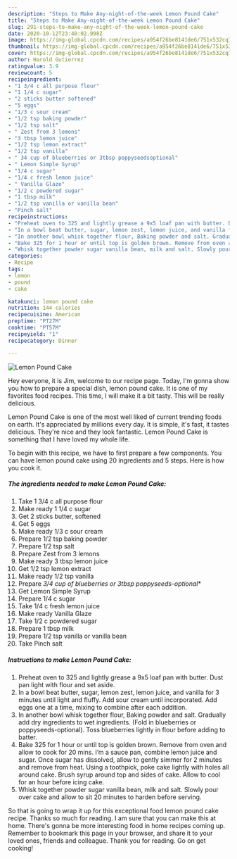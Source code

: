```yaml
---
description: "Steps to Make Any-night-of-the-week Lemon Pound Cake"
title: "Steps to Make Any-night-of-the-week Lemon Pound Cake"
slug: 291-steps-to-make-any-night-of-the-week-lemon-pound-cake
date: 2020-10-12T23:40:02.998Z
image: https://img-global.cpcdn.com/recipes/a954f26be8141de6/751x532cq70/lemon-pound-cake-recipe-main-photo.jpg
thumbnail: https://img-global.cpcdn.com/recipes/a954f26be8141de6/751x532cq70/lemon-pound-cake-recipe-main-photo.jpg
cover: https://img-global.cpcdn.com/recipes/a954f26be8141de6/751x532cq70/lemon-pound-cake-recipe-main-photo.jpg
author: Harold Gutierrez
ratingvalue: 3.9
reviewcount: 5
recipeingredient:
- "1 3/4 c all purpose flour"
- "1 1/4 c sugar"
- "2 sticks butter softened"
- "5 eggs"
- "1/3 c sour cream"
- "1/2 tsp baking powder"
- "1/2 tsp salt"
- " Zest from 3 lemons"
- "3 tbsp lemon juice"
- "1/2 tsp lemon extract"
- "1/2 tsp vanilla"
- " 34 cup of blueberries or 3tbsp poppyseedsoptional"
- " Lemon Simple Syrup"
- "1/4 c sugar"
- "1/4 c fresh lemon juice"
- " Vanilla Glaze"
- "1/2 c powdered sugar"
- "1 tbsp milk"
- "1/2 tsp vanilla or vanilla bean"
- "Pinch salt"
recipeinstructions:
- "Preheat oven to 325 and lightly grease a 9x5 loaf pan with butter. Dust pan light with flour and set aside."
- "In a bowl beat butter, sugar, lemon zest, lemon juice, and vanilla for 3 minutes until light and fluffy. Add sour cream until incorporated. Add eggs one at a time, mixing to combine after each addition."
- "In another bowl whisk together flour, Baking powder and salt. Gradually add dry ingredients to wet ingredients. (Fold in blueberries or poppyseeds-optional). Toss blueberries lightly in flour before adding to batter."
- "Bake 325 for 1 hour or until top is golden brown. Remove from oven and allow to cook for 20 mins. I’m a sauce pan, combine lemon juice and sugar. Once sugar has dissolved, allow to gently simmer for 2 minutes and remove from heat. Using a toothpick, poke cake lightly with holes all around cake. Brush syrup around top and sides of cake. Allow to cool for an hour before icing cake."
- "Whisk together powder sugar vanilla bean, milk and salt. Slowly pour over cake and allow to sit 20 minutes to harden before serving."
categories:
- Recipe
tags:
- lemon
- pound
- cake

katakunci: lemon pound cake 
nutrition: 144 calories
recipecuisine: American
preptime: "PT27M"
cooktime: "PT57M"
recipeyield: "1"
recipecategory: Dinner

---
```



![Lemon Pound Cake](https://img-global.cpcdn.com/recipes/a954f26be8141de6/751x532cq70/lemon-pound-cake-recipe-main-photo.jpg)

Hey everyone, it is Jim, welcome to our recipe page. Today, I'm gonna show you how to prepare a special dish, lemon pound cake. It is one of my favorites food recipes. This time, I will make it a bit tasty. This will be really delicious.



Lemon Pound Cake is one of the most well liked of current trending foods on earth. It's appreciated by millions every day. It is simple, it's fast, it tastes delicious. They're nice and they look fantastic. Lemon Pound Cake is something that I have loved my whole life.


To begin with this recipe, we have to first prepare a few components. You can have lemon pound cake using 20 ingredients and 5 steps. Here is how you cook it.

<!--inarticleads1-->

##### The ingredients needed to make Lemon Pound Cake:

1. Take 1 3/4 c all purpose flour
1. Make ready 1 1/4 c sugar
1. Get 2 sticks butter, softened
1. Get 5 eggs
1. Make ready 1/3 c sour cream
1. Prepare 1/2 tsp baking powder
1. Prepare 1/2 tsp salt
1. Prepare  Zest from 3 lemons
1. Make ready 3 tbsp lemon juice
1. Get 1/2 tsp lemon extract
1. Make ready 1/2 tsp vanilla
1. Prepare  *3/4 cup of blueberries or 3tbsp poppyseeds-optional**
1. Get  Lemon Simple Syrup
1. Prepare 1/4 c sugar
1. Take 1/4 c fresh lemon juice
1. Make ready  Vanilla Glaze
1. Take 1/2 c powdered sugar
1. Prepare 1 tbsp milk
1. Prepare 1/2 tsp vanilla or vanilla bean
1. Take Pinch salt




<!--inarticleads2-->

##### Instructions to make Lemon Pound Cake:

1. Preheat oven to 325 and lightly grease a 9x5 loaf pan with butter. Dust pan light with flour and set aside.
1. In a bowl beat butter, sugar, lemon zest, lemon juice, and vanilla for 3 minutes until light and fluffy. Add sour cream until incorporated. Add eggs one at a time, mixing to combine after each addition.
1. In another bowl whisk together flour, Baking powder and salt. Gradually add dry ingredients to wet ingredients. (Fold in blueberries or poppyseeds-optional). Toss blueberries lightly in flour before adding to batter.
1. Bake 325 for 1 hour or until top is golden brown. Remove from oven and allow to cook for 20 mins. I’m a sauce pan, combine lemon juice and sugar. Once sugar has dissolved, allow to gently simmer for 2 minutes and remove from heat. Using a toothpick, poke cake lightly with holes all around cake. Brush syrup around top and sides of cake. Allow to cool for an hour before icing cake.
1. Whisk together powder sugar vanilla bean, milk and salt. Slowly pour over cake and allow to sit 20 minutes to harden before serving.




So that is going to wrap it up for this exceptional food lemon pound cake recipe. Thanks so much for reading. I am sure that you can make this at home. There's gonna be more interesting food in home recipes coming up. Remember to bookmark this page in your browser, and share it to your loved ones, friends and colleague. Thank you for reading. Go on get cooking!
